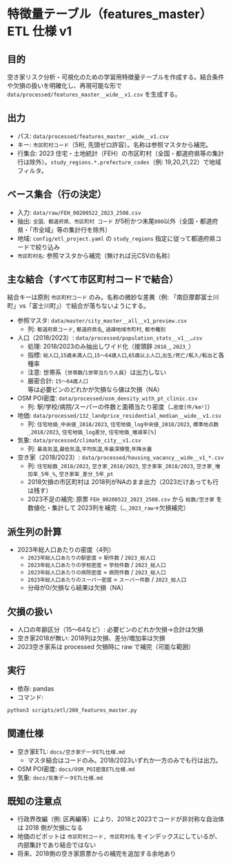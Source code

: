 # 特徴量テーブル（features_master）ETL 仕様 v1

## 目的
空き家リスク分析・可視化のための学習用特徴量テーブルを作成する。結合条件や欠損の扱いを明確化し、再現可能な形で `data/processed/features_master__wide__v1.csv` を生成する。

## 出力
- パス: `data/processed/features_master__wide__v1.csv`
- キー: `市区町村コード`（5桁, 先頭ゼロ許容）。名称は参照マスタから補完。
- 行集合: 2023 住宅・土地統計（FEH）の市区町村（全国・都道府県等の集計行は除外）。`study_regions.*.prefecture_codes`（例: 19,20,21,22）で地域フィルタ。

## ベース集合（行の決定）
- 入力: `data/raw/FEH_00200522_2023_2508.csv`
- 抽出: `全国、都道府県、市区町村 コード` が5桁かつ末尾`000`以外（全国・都道府県・「市全域」等の集計行を除外）
- 地域: `config/etl_project.yaml` の `study_regions` 指定に従って都道府県コードで絞り込み
- `市区町村名`: 参照マスタから補完（無ければ元CSVの名称）

## 主な結合（すべて市区町村コードで結合）
結合キーは原則 `市区町村コード` のみ。名称の微妙な差異（例: 「南巨摩郡富士川町」vs「富士川町」）で結合が落ちないようにする。

- 参照マスタ: `data/master/city_master__all__v1_preview.csv`
  - 列: `都道府県コード`, `都道府県名`, `過疎地域市町村`, `都市種別`
- 人口（2018/2023）: `data/processed/population_stats__v1__…csv`
  - 処理: 2018/2023のみ抽出しワイド化（接頭辞 `2018_`, `2023_`）
  - 指標: `総人口`,`15歳未満人口`,`15〜64歳人口`,`65歳以上人口`,`出生/死亡/転入/転出`と各種率
  - 注意: 世帯系（`世帯数`/`1世帯当たり人員`）は出力しない
  - 厳密合計: `15〜64歳人口` 等は必要ビンのどれかが欠損なら値は欠損（NA）
- OSM POI密度: `data/processed/osm_density_with_pt_clinic.csv`
  - 列: 駅/学校/病院/スーパーの件数と面積当たり密度（`…密度[件/km²]`）
- 地価: `data/processed/132_landprice_residential_median__wide__v1.csv`
  - 列: `住宅地価_中央値_2018/2023`, `住宅地価_log中央値_2018/2023`, `標準地点数_2018/2023`, `住宅地価_log差分`, `住宅地価_増減率[%]`
- 気象: `data/processed/climate_city__v1.csv`
  - 列: `最高気温`,`最低気温`,`平均気温`,`年最深積雪`,`年降水量`
- 空き家（2018/2023）: `data/processed/housing_vacancy__wide__v1_*.csv`
  - 列: `住宅総数_2018/2023`, `空き家_2018/2023`, `空き家率_2018/2023`, `空き家_増加率_5年_%`, `空き家率_差分_5年_pt`
  - 2018欠損の市区町村は 2018列がNAのまま出力（2023だけあっても行は残す）
  - 2023不足の補完: 原票 `FEH_00200522_2023_2508.csv` から `総数/空き家` を数値化・集計して 2023列を補完（`…_2023_raw`→欠損補完）

## 派生列の計算
- 2023年総人口あたりの密度（4列）
  - `2023年総人口あたりの駅密度` = `駅件数` / `2023_総人口`
  - `2023年総人口あたりの学校密度` = `学校件数` / `2023_総人口`
  - `2023年総人口あたりの病院密度` = `病院件数` / `2023_総人口`
  - `2023年総人口あたりのスーパー密度` = `スーパー件数` / `2023_総人口`
  - 分母が0/欠損なら結果は欠損（NA）

## 欠損の扱い
- 人口の年齢区分（15〜64など）: 必要ビンのどれか欠損→合計は欠損
- 空き家2018が無い: 2018列は欠損、差分/増加率は欠損
- 2023空き家系は processed 欠損時に raw で補完（可能な範囲）

## 実行
- 依存: pandas
- コマンド:
```bash
python3 scripts/etl/200_features_master.py
```

## 関連仕様
- 空き家ETL: `docs/空き家データETL仕様.md`
  - マスタ結合はコードのみ。2018/2023いずれか一方のみでも行は出力。
- OSM POI密度: `docs/OSM_POI密度ETL仕様.md`
- 気象: `docs/気象データETL仕様.md`

## 既知の注意点
- 行政界改編（例: 区再編等）により、2018と2023でコードが非対称な自治体は 2018 側が欠損になる
- 地価のピボットは `市区町村コード, 市区町村名` をインデックスにしているが、内部集計であり結合ではない
- 将来、2018側の空き家原票からの補完を追加する余地あり


